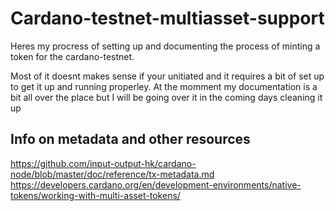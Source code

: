 # Cardano-testnet-multiasset-support
Heres my procress of setting up and documenting the process of minting a token for the cardano-testnet.

Most of it doesnt makes sense if your unitiated and it requires a bit of set up to get it up and running properley. At the momment my documentation is a bit all over the place but I will be going over it in the coming days cleaning it up

## Info on metadata and other resources
https://github.com/input-output-hk/cardano-node/blob/master/doc/reference/tx-metadata.md
https://developers.cardano.org/en/development-environments/native-tokens/working-with-multi-asset-tokens/